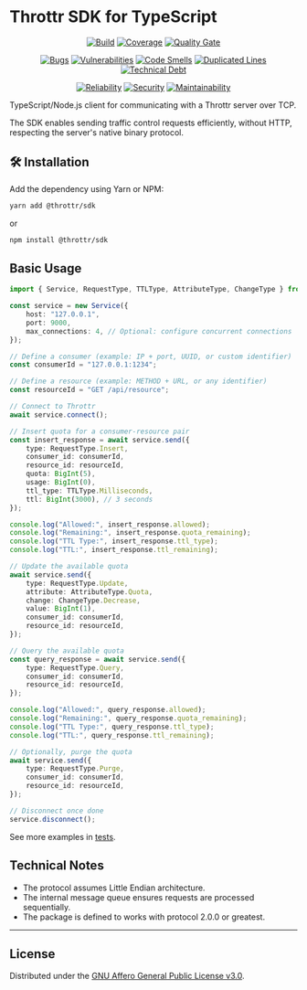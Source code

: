 # Throttr SDK for TypeScript

<p align="center">
<a href="https://github.com/throttr/typescript/actions/workflows/build.yml"><img src="https://github.com/throttr/throttr/actions/workflows/build.yml/badge.svg" alt="Build"></a>
<a href="https://codecov.io/gh/throttr/typescript"><img src="https://codecov.io/gh/throttr/typescript/graph/badge.svg?token=7YG7SJ3FFM" alt="Coverage"></a>
<a href="https://sonarcloud.io/project/overview?id=throttr_typescript"><img src="https://sonarcloud.io/api/project_badges/measure?project=throttr_typescript&metric=alert_status" alt="Quality Gate"></a>
</p>

<p align="center">
<a href="https://sonarcloud.io/project/overview?id=throttr_typescript"><img src="https://sonarcloud.io/api/project_badges/measure?project=throttr_typescript&metric=bugs" alt="Bugs"></a>
<a href="https://sonarcloud.io/project/overview?id=throttr_typescript"><img src="https://sonarcloud.io/api/project_badges/measure?project=throttr_typescript&metric=vulnerabilities" alt="Vulnerabilities"></a>
<a href="https://sonarcloud.io/project/overview?id=throttr_typescript"><img src="https://sonarcloud.io/api/project_badges/measure?project=throttr_typescript&metric=code_smells" alt="Code Smells"></a>
<a href="https://sonarcloud.io/project/overview?id=throttr_typescript"><img src="https://sonarcloud.io/api/project_badges/measure?project=throttr_typescript&metric=duplicated_lines_density" alt="Duplicated Lines"></a>
<a href="https://sonarcloud.io/project/overview?id=throttr_typescript"><img src="https://sonarcloud.io/api/project_badges/measure?project=throttr_typescript&metric=sqale_index" alt="Technical Debt"></a>
</p>

<p align="center">
<a href="https://sonarcloud.io/project/overview?id=throttr_typescript"><img src="https://sonarcloud.io/api/project_badges/measure?project=throttr_typescript&metric=reliability_rating" alt="Reliability"></a>
<a href="https://sonarcloud.io/project/overview?id=throttr_typescript"><img src="https://sonarcloud.io/api/project_badges/measure?project=throttr_typescript&metric=security_rating" alt="Security"></a>
<a href="https://sonarcloud.io/project/overview?id=throttr_typescript"><img src="https://sonarcloud.io/api/project_badges/measure?project=throttr_throttr&metric=sqale_rating" alt="Maintainability"></a>
</p>

TypeScript/Node.js client for communicating with a Throttr server over TCP.

The SDK enables sending traffic control requests efficiently, without HTTP, respecting the server's native binary protocol.


## 🛠️ Installation

Add the dependency using Yarn or NPM:

```bash
yarn add @throttr/sdk
```

or

```bash
npm install @throttr/sdk
```

## Basic Usage

```typescript
import { Service, RequestType, TTLType, AttributeType, ChangeType } from "@throttr/sdk";

const service = new Service({
    host: "127.0.0.1",
    port: 9000,
    max_connections: 4, // Optional: configure concurrent connections
});

// Define a consumer (example: IP + port, UUID, or custom identifier)
const consumerId = "127.0.0.1:1234";

// Define a resource (example: METHOD + URL, or any identifier)
const resourceId = "GET /api/resource";

// Connect to Throttr
await service.connect();

// Insert quota for a consumer-resource pair
const insert_response = await service.send({
    type: RequestType.Insert,
    consumer_id: consumerId,
    resource_id: resourceId,
    quota: BigInt(5),
    usage: BigInt(0),
    ttl_type: TTLType.Milliseconds,
    ttl: BigInt(3000), // 3 seconds
});

console.log("Allowed:", insert_response.allowed);
console.log("Remaining:", insert_response.quota_remaining);
console.log("TTL Type:", insert_response.ttl_type);
console.log("TTL:", insert_response.ttl_remaining);

// Update the available quota
await service.send({
    type: RequestType.Update,
    attribute: AttributeType.Quota,
    change: ChangeType.Decrease,
    value: BigInt(1),
    consumer_id: consumerId,
    resource_id: resourceId,
});

// Query the available quota
const query_response = await service.send({
    type: RequestType.Query,
    consumer_id: consumerId,
    resource_id: resourceId,
});

console.log("Allowed:", query_response.allowed);
console.log("Remaining:", query_response.quota_remaining);
console.log("TTL Type:", query_response.ttl_type);
console.log("TTL:", query_response.ttl_remaining);

// Optionally, purge the quota
await service.send({
    type: RequestType.Purge,
    consumer_id: consumerId,
    resource_id: resourceId,
});

// Disconnect once done
service.disconnect();
```

See more examples in [tests](./tests/service.test.ts).

## Technical Notes

- The protocol assumes Little Endian architecture.
- The internal message queue ensures requests are processed sequentially.
- The package is defined to works with protocol 2.0.0 or greatest.

---

## License

Distributed under the [GNU Affero General Public License v3.0](./LICENSE).
